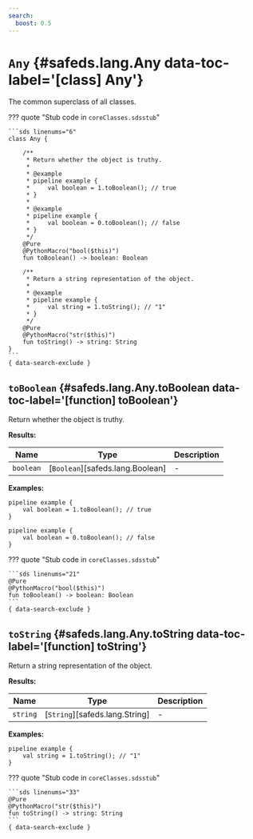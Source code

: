 ```yaml
---
search:
  boost: 0.5
---
```


[//]: # (DO NOT EDIT THIS FILE DIRECTLY. Instead, edit the corresponding stub file and execute `npm run docs:api`.)

# <code class="doc-symbol doc-symbol-class"></code> `Any` {#safeds.lang.Any data-toc-label='[class] Any'}

The common superclass of all classes.

??? quote "Stub code in `coreClasses.sdsstub`"

    ```sds linenums="6"
    class Any {

        /**
         * Return whether the object is truthy.
         *
         * @example
         * pipeline example {
         *     val boolean = 1.toBoolean(); // true
         * }
         *
         * @example
         * pipeline example {
         *     val boolean = 0.toBoolean(); // false
         * }
         */
        @Pure
        @PythonMacro("bool($this)")
        fun toBoolean() -> boolean: Boolean

        /**
         * Return a string representation of the object.
         *
         * @example
         * pipeline example {
         *     val string = 1.toString(); // "1"
         * }
         */
        @Pure
        @PythonMacro("str($this)")
        fun toString() -> string: String
    }
    ```
    { data-search-exclude }

## <code class="doc-symbol doc-symbol-function"></code> `toBoolean` {#safeds.lang.Any.toBoolean data-toc-label='[function] toBoolean'}

Return whether the object is truthy.

**Results:**

| Name | Type | Description |
|------|------|-------------|
| `boolean` | [`Boolean`][safeds.lang.Boolean] | - |

**Examples:**

```sds hl_lines="2"
pipeline example {
    val boolean = 1.toBoolean(); // true
}
```
```sds hl_lines="2"
pipeline example {
    val boolean = 0.toBoolean(); // false
}
```

??? quote "Stub code in `coreClasses.sdsstub`"

    ```sds linenums="21"
    @Pure
    @PythonMacro("bool($this)")
    fun toBoolean() -> boolean: Boolean
    ```
    { data-search-exclude }

## <code class="doc-symbol doc-symbol-function"></code> `toString` {#safeds.lang.Any.toString data-toc-label='[function] toString'}

Return a string representation of the object.

**Results:**

| Name | Type | Description |
|------|------|-------------|
| `string` | [`String`][safeds.lang.String] | - |

**Examples:**

```sds hl_lines="2"
pipeline example {
    val string = 1.toString(); // "1"
}
```

??? quote "Stub code in `coreClasses.sdsstub`"

    ```sds linenums="33"
    @Pure
    @PythonMacro("str($this)")
    fun toString() -> string: String
    ```
    { data-search-exclude }
